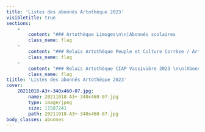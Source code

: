```yaml
---
title: 'Listes des abonnés Artothèque 2023'
visibletitle: true
sections:
    -
        content: "### Artothèque Limoges\n\n|Abonnés scolaires                  |INSPE Académie de Limoges (Limoges)                                            |\n|----------------------------------|-----------------------------------------------------------------------------|\n|                                   |Bibliothèque Universitaire de Lettres et Sciences Humaines de Limoges (Limoges)|\n|                                   |Université Services Communs de Documentation (Limoges)                         |\n|                                   |CFA Bâtiment de Limoges (Limoges)                                              |\n|                                   |Lycée Gay Lussac (Limoges)                                                     |\n|                                   |Collège Lycée Léonard Limosin (Limoges)                                        |\n|                                   |Collège Arsène Bonneaud (Nexon)                                                |\n|                                   |Collège Jules Marouzeau (Guéret)                                               |\n|                                   |Collège Pierre Desproges (Châlus)                                              |\n|                                   |Collège Jean Rebier (Isle)                                                     |\n|                                   |Ecole maternelle Condorcet (Limoges)                                           |\n|Abonnés collectivités publiques    |Inspection Générale des Services (Bordeaux)                                    |\n|                                   |Direction Régionale des Affaires Culturelles (Limoges)                         |\n|                                   |Direction Départementale des Territoires de la Haute Vienne (Limoges)          |\n|                                   |Centre National de la Fonction Publique Territoriale (Limoges)                 |\n|                                   |ODHAC 87 - Office publique de l’Habitat (Limoges)                              |\n|                                   |Préfecture de la Haute-Vienne (Limoges)                                        |\n|                                   |ASP (Limoges)                                                                  |\n|Abonnés associations et entreprises|Polaris Formation (Limoges)                                                    |\n|                                   |OD&B (Limoges)                                                                 |\n|                                   |CHU Limoges Service Radiothérapie (Limoges)                                    |\n|                                   |Communauté de communes du Val de Vienne (Aixe-sur-Vienne)                      |\n|                                   |ANPAA 87 – Association Addictions France (Limoges)                             |\n|                                   |EHPAD de Châlus (Châlus)                                                       |\n|                                   |KOESIO (Limoges)                                                               |"
        class_name: flag
    -
        content: "### Relais Artothèque Peuple et Culture Corrèze / Artobus 2023\n\n|Abonnés scolaires                  |18 personnes                                                                   |\n|----------------------------------|---------------------------------------------------------------|\n|Abonnés scolaires                  |\t-\tEcole maternelle de Sainte Féréole (Sainte-Féréole)                         |\n|                                   |\t-\tEcole maternelle Rivière de Mansac (Mansac)                                 |\n|                                   |\t-\tEcole élémentaire Turgot (Tulle)                                            |\n|                                   |\t-\tEcole de la Grande-Borie (Malemort-sur-Corrèze)                             |\n|                                   |\t-\tCollège de Seilhac (Seilhac)                                                |\n|                                   |\t-\tCollège Victor-Hugo (Tulle)                                                 |\n|                                   |\t-\tCollège d’Arsonval (Brive)                                                  |\n|                                   |\t-\tLycée d’Arsonval (Brive)                                                    |\n|                                   |\t-\tLycée Edmond-Perrier (Tulle)                                                |\n|                                   |\t-\tLycée Agricole de Neuvic (Neuvic)                                           |\n|                                   |\t-\tLycée horticole Brive Voutezac  (Brive)                                     |\n|Abonnés associations et entreprises|\t-\tAssociation Arcadour (Rosiers d’Egletons)                                   |\n|                                   |\t-\tCentre Jacques Cartier (Brive)                                              |\n|                                   |\t-\tCHU de Brive (Brive)                                                        |"
        class_name: flag
    -
        content: "### Relais Artothèque CIAP Vassivière 2023 \n\n|Abonnés particuliers               |13 personnes                                                                   |\n|----------------------------------|----------------------------------------------------------------|\n|Abonnés scolaires                  |Cité scolaire Bernard Palissy (Saint Léonard de Noblat)                        |\n|Abonnés associations et entreprises|Maison de Santé des Portes de Vassivière (Eymoutiers)                          |"
        class_name: flag
tiitle: 'Listes des abonnés Artothèque 2023'
cover:
    20211018-A3+-340x460-07.jpg:
        name: 20211018-A3+-340x460-07.jpg
        type: image/jpeg
        size: 11587241
        path: 20211018-A3+-340x460-07.jpg
body_classes: abonnes
---
```



